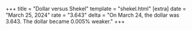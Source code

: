 +++
title = "Dollar versus Shekel"
template = "shekel.html"
[extra]
date = "March 25, 2024"
rate = "3.643"
delta = "On March 24, the dollar was 3.643. The dollar became 0.005% weaker."
+++
